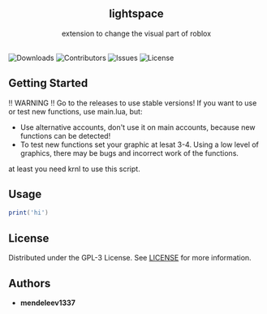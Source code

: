 
<br/>
<p align="center">
  <h2 align="center">lightspace</h2>

  <p align="center">
    extension to change the visual part of roblox
    <br/>
    <br/>
  </p>
</p>

![Downloads](https://img.shields.io/github/downloads/mendeleev1337/lightspace/total) ![Contributors](https://img.shields.io/github/contributors/mendeleev1337/lightspace?color=dark-green) ![Issues](https://img.shields.io/github/issues/mendeleev1337/lightspace) ![License](https://img.shields.io/github/license/mendeleev1337/lightspace) 

## Getting Started

!! WARNING !!
Go to the releases to use stable versions!
If you want to use or test new functions, use main.lua, but:
  - Use alternative accounts, don't use it on main accounts, because new 
    functions can be detected!
  - To test new functions set your graphic at lesat 3-4. Using a low level of graphics, there may be bugs and incorrect work of the functions.

at least you need krnl to use this script.

## Usage

```lua
print('hi')
```

## License

Distributed under the GPL-3 License. See [LICENSE](https://github.com/mendeleev1337/lightspace/blob/main/LICENSE.md) for more information.

## Authors

* **mendeleev1337**
